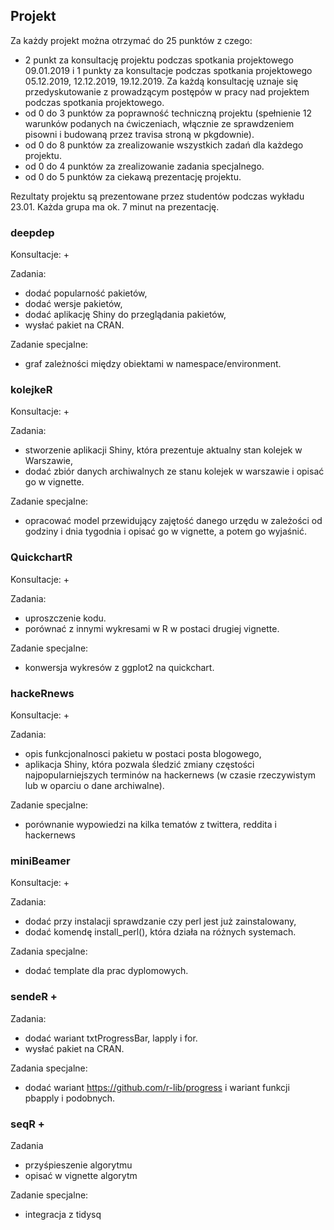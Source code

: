 ## Projekt

Za każdy projekt można otrzymać do 25 punktów z czego:
 
 - 2 punkt za konsultację projektu podczas spotkania projektowego 09.01.2019 i 1 punkty za konsultacje podczas spotkania projektowego 05.12.2019, 12.12.2019, 19.12.2019. Za każdą konsultację uznaje się przedyskutowanie z prowadzącym postępów w pracy nad projektem podczas spotkania projektowego.
 - od 0 do 3 punktów za poprawność techniczną projektu (spełnienie 12 warunków podanych na ćwiczeniach, włącznie ze sprawdzeniem pisowni i budowaną przez travisa stroną w pkgdownie).
 - od 0 do 8 punktów za zrealizowanie wszystkich zadań dla każdego projektu.
 - od 0 do 4 punktów za zrealizowanie zadania specjalnego.
 - od 0 do 5 punktów za ciekawą prezentację projektu.

Rezultaty projektu są prezentowane przez studentów podczas wykładu 23.01. Każda grupa ma ok. 7 minut na prezentację. 


### deepdep

Konsultacje: +

Zadania:

 - dodać popularność pakietów,
 - dodać wersje pakietów,
 - dodać aplikację Shiny do przeglądania pakietów,
 - wysłać pakiet na CRAN.

Zadanie specjalne:

 - graf zależności między obiektami w namespace/environment.

### kolejkeR 

Konsultacje: +

Zadania:

 - stworzenie aplikacji Shiny, która prezentuje aktualny stan kolejek w Warszawie,
 - dodać zbiór danych archiwalnych ze stanu kolejek w warszawie i opisać go w vignette.
 
Zadanie specjalne:

 - opracować model przewidujący zajętość danego urzędu w zależości od godziny i dnia tygodnia i opisać go w vignette, a potem go wyjaśnić.

### QuickchartR
 
Konsultacje: + 
 
Zadania:

 - uproszczenie kodu.
 - porównać z innymi wykresami w R w postaci drugiej vignette.


Zadanie specjalne:

 - konwersja wykresów z ggplot2 na quickchart.

### hackeRnews

Konsultacje: +

Zadania:

 - opis funkcjonalnosci pakietu w postaci posta blogowego,
 - aplikacja Shiny, która pozwala śledzić zmiany częstości najpopularniejszych terminów na hackernews (w czasie rzeczywistym lub w oparciu o dane archiwalne).
 
Zadanie specjalne:

 - porównanie wypowiedzi na kilka tematów z twittera, reddita i hackernews
 
### miniBeamer
 
Konsultacje: + 
 
Zadania:

 - dodać przy instalacji sprawdzanie czy perl jest już zainstalowany,
 - dodać komendę install_perl(), która działa na różnych systemach.
 
Zadania specjalne:
 
 - dodać template dla prac dyplomowych.
 
### sendeR +

Zadania:

 - dodać wariant txtProgressBar, lapply i for.
 - wysłać pakiet na CRAN.
 
Zadania specjalne:

 - dodać wariant https://github.com/r-lib/progress i wariant funkcji pbapply i podobnych.
 
 
### seqR +

Zadania 
 
 - przyśpieszenie algorytmu
 - opisać w vignette algorytm
 
Zadanie specjalne:

 - integracja z tidysq
 